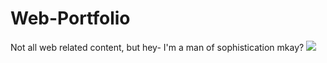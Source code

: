 # Web-Portfolio
Not all web related content, but hey- I'm a man of sophistication mkay?
<img src="https://github.com/theskidster/Web-Portfolio/blob/master/img_preview_1.PNG">
